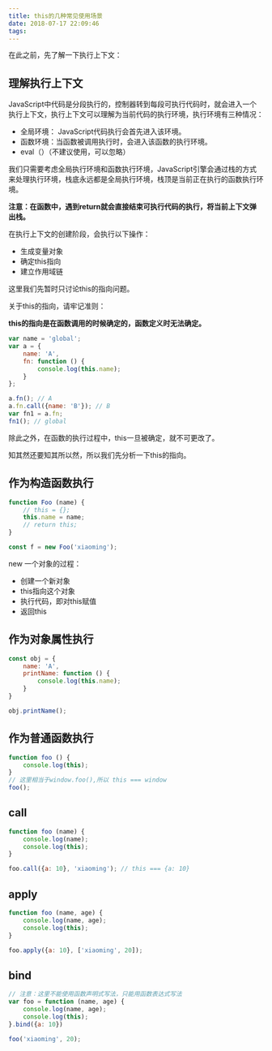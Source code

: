 ```yaml
---
title: this的几种常见使用场景
date: 2018-07-17 22:09:46
tags:
---
```


在此之前，先了解一下执行上下文：

## 理解执行上下文

JavaScript中代码是分段执行的，控制器转到每段可执行代码时，就会进入一个执行上下文，执行上下文可以理解为当前代码的执行环境，执行环境有三种情况：

* 全局环境： JavaScript代码执行会首先进入该环境。
* 函数环境：当函数被调用执行时，会进入该函数的执行环境。
* eval（）（不建议使用，可以忽略）

我们只需要考虑全局执行环境和函数执行环境，JavaScript引擎会通过栈的方式来处理执行环境，栈底永远都是全局执行环境，栈顶是当前正在执行的函数执行环境。

**注意：在函数中，遇到return就会直接结束可执行代码的执行，将当前上下文弹出栈。**

在执行上下文的创建阶段，会执行以下操作：

* 生成变量对象
* 确定this指向
* 建立作用域链

这里我们先暂时只讨论this的指向问题。

关于this的指向，请牢记准则：

**this的指向是在函数调用的时候确定的，函数定义时无法确定。**

``` javascript
var name = 'global';
var a = {
    name: 'A',
    fn: function () {
        console.log(this.name);
    }
};

a.fn(); // A
a.fn.call({name: 'B'}); // B
var fn1 = a.fn;
fn1(); // global
```

除此之外，在函数的执行过程中，this一旦被确定，就不可更改了。

知其然还要知其所以然，所以我们先分析一下this的指向。

## 作为构造函数执行

``` javascript
function Foo (name) {
	// this = {};
    this.name = name;
    // return this;
}

const f = new Foo('xiaoming');
```

new 一个对象的过程：

* 创建一个新对象
* this指向这个对象
* 执行代码，即对this赋值
* 返回this

## 作为对象属性执行

``` javascript
const obj = {
    name: 'A',
    printName: function () {
        console.log(this.name);
    }
}

obj.printName();
```

## 作为普通函数执行

``` javascript
function foo () {
    console.log(this);
}
// 这里相当于window.foo(),所以 this === window
foo(); 
```

## call

``` javascript
function foo (name) {
    console.log(name);
    console.log(this);
}

foo.call({a: 10}, 'xiaoming'); // this === {a: 10}
```

## apply

``` javascript
function foo (name, age) {
    console.log(name, age);
    console.log(this);
}

foo.apply({a: 10}, ['xiaoming', 20]);
```

## bind

``` javascript 
// 注意：这里不能使用函数声明式写法，只能用函数表达式写法
var foo = function (name, age) {
    console.log(name, age);
    console.log(this);
}.bind({a: 10})

foo('xiaoming', 20);
```
